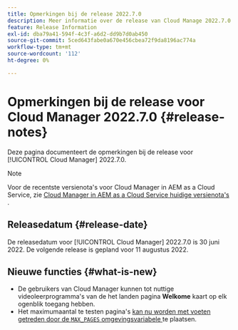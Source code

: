 ```yaml
---
title: Opmerkingen bij de release 2022.7.0
description: Meer informatie over de release van Cloud Manage 2022.7.0.
feature: Release Information
exl-id: dba79a41-594f-4c3f-a6d2-dd9b7d0ab450
source-git-commit: 5ced643fabe0a670e456cbea72f9da8196ac774a
workflow-type: tm+mt
source-wordcount: '112'
ht-degree: 0%

---
```


# Opmerkingen bij de release voor Cloud Manager 2022.7.0 {#release-notes}

Deze pagina documenteert de opmerkingen bij de release voor [!UICONTROL Cloud Manager] 2022.7.0.

>[!NOTE]
>
>Voor de recentste versienota&#39;s voor Cloud Manager in AEM as a Cloud Service, zie [ Cloud Manager in AEM as a Cloud Service huidige versienota&#39;s ](https://experienceleague.adobe.com/en/docs/experience-manager-cloud-service/content/release-notes/cloud-manager/current).

## Releasedatum {#release-date}

De releasedatum voor [!UICONTROL Cloud Manager] 2022.7.0 is 30 juni 2022. De volgende release is gepland voor 11 augustus 2022.

## Nieuwe functies {#what-is-new}

* De gebruikers van Cloud Manager kunnen tot nuttige videoleerprogramma&#39;s van de het landen pagina **Welkome** kaart op elk ogenblik toegang hebben.
* Het maximumaantal te testen pagina&#39;s [ kan nu worden met voeten getreden door de `MAX_PAGES` omgevingsvariabele ](/help/using/code-quality-testing.md#crawler) te plaatsen.
